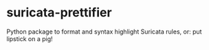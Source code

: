 # suricata-prettifier
Python package to format and syntax highlight Suricata rules, or: put lipstick on a pig!
